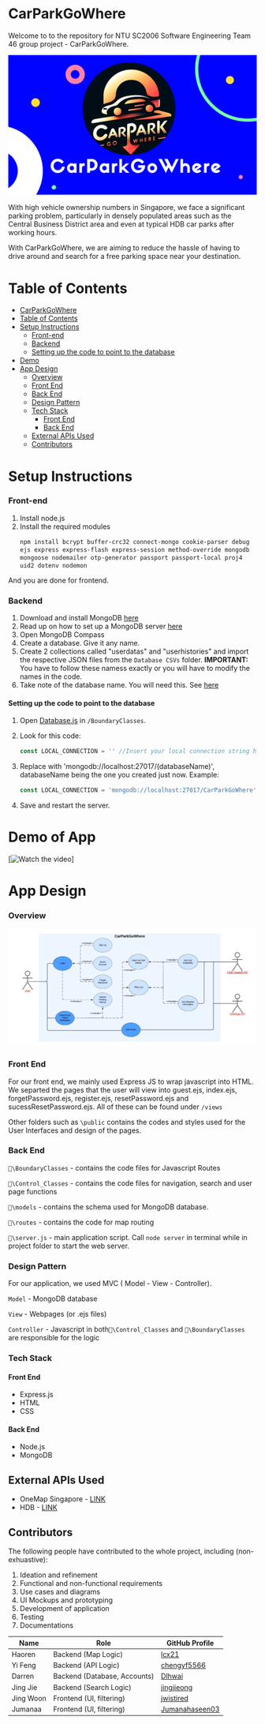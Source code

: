 # CarParkGoWhere

Welcome to to the repository for NTU SC2006 Software Engineering Team 46 group project - CarParkGoWhere.

![CarParkGoWhere](CarparkGoWhere.png)

With high vehicle ownership numbers in Singapore, we face a significant parking problem, particularly in densely populated areas such as the Central Business District area and even at typical HDB car parks after working hours. 

With CarParkGoWhere, we are aiming to reduce the hassle of having to drive around and search for a free parking space near your destination.

# Table of Contents
- [CarParkGoWhere](#carparkgowhere)
- [Table of Contents](#table-of-contents)
- [Setup Instructions](#setup-instructions)
	- [Front-end](#front-end)
	- [Backend](#backend)
	- [Setting up the code to point to the database](#setting-up-the-code-to-point-to-the-database)
- [Demo](#Demo-of-App)
- [App Design](#app-design)
	- [Overview](#overview)
	- [Front End](#front-end-1)
	- [Back End](#back-end)
	- [Design Pattern](#design-pattern)
	- [Tech Stack](#tech-stack)
		- [Front End](#front-end-2)
		- [Back End](#back-end-1)
	- [External APIs Used](#external-apis-used)
	- [Contributors](#contributors)

# Setup Instructions

### Front-end
1. Install node.js
2. Install the required modules
	```
	npm install bcrypt buffer-crc32 connect-mongo cookie-parser debug ejs express express-flash express-session method-override mongodb mongoose nodemailer otp-generator passport passport-local proj4 uid2 dotenv nodemon
	```
And you are done for frontend.

### Backend
1. Download and install MongoDB [here](https://www.mongodb.com/try/download/community)
2. Read up on how to set up a MongoDB server [here](https://medium.com/@almusawihashim/a-production-guide-on-self-hosting-mongodb-573969732eaa)
3. Open MongoDB Compass
4. Create a database. Give it any name.
5. Create 2 collections called "userdatas" and "userhistories" and import the respective JSON files from the `Database CSVs` folder. 
**IMPORTANT:** You have to follow these namess exactly or you will have to modify the names in the code.
6. Take note of the database name. You will need this. See [here](#setting-up-the-code-to-point-to-the-database)

#### Setting up the code to point to the database
1. Open [Database.js](#SC2006%20Project/BoundaryClasses/Database.js) in `/BoundaryClasses`.
2. Look for this code:
	```javascript
	const LOCAL_CONNECTION = '' //Insert your local connection string here
	```

3. Replace with 'mongodb://localhost:27017/(databaseName)', databaseName being the one you created just now.
   Example:
	```javascript
	const LOCAL_CONNECTION = 'mongodb://localhost:27017/CarParkGoWhere' //Insert your local connection string here
	```
4. Save and restart the server.

# Demo of App

[![Watch the video](https://www.youtube.com/watch?v=dw_eXy47JqE)]


# App Design
### Overview
![UseCaseDiagram](usecasediagram.jpg)

### Front End
For our front end, we mainly used Express JS to wrap javascript into HTML. We separted the pages that the user will view into guest.ejs, index.ejs, forgetPassword.ejs, register.ejs, resetPassword.ejs and sucessResetPassword.ejs. All of these can be found under `/views`

Other folders such as `\public` contains the codes and styles used for the User Interfaces and design of the pages.

### Back End

`📁\BoundaryClasses` - contains the code files for Javascript Routes

`📁\Control_Classes` - contains the code files for navigation, search and user page functions

`📁\models` - contains the schema used for MongoDB database.

`📁\routes` - contains the code for map routing

`📁\server.js` - main application script. Call `node server` in terminal while in project folder to start the web server.

### Design Pattern

For our application, we used MVC ( Model - View - Controller).

`Model` - MongoDB database

`View` - Webpages (or .ejs files)

`Controller` - Javascript in both`📁\Control_Classes` and `📁\BoundaryClasses` are responsible for the logic

### Tech Stack
#### Front End
- Express.js
- HTML
- CSS

#### Back End
- Node.js
- MongoDB


## External APIs Used
- OneMap Singapore - [LINK](https://www.onemap.gov.sg/apidocs/)
- HDB - [LINK](https://data.gov.sg/collections/148/view)


## Contributors
The following people have contributed to the whole project, including (non-exhuastive):

1) Ideation and refinement
2) Functional and non-functional requirements
3) Use cases and diagrams
4) UI Mockups and prototyping
5) Development of application
6) Testing
7) Documentations

| Name           | Role           | GitHub Profile                          |
|----------------|----------------|-----------------------------------------|
| Haoren       |  Backend (Map Logic)    | [lcx21](https://github.com/Icx21)   |
| Yi Feng    | Backend (API Logic)     | [chengyf5566 ](https://github.com/chengyf5566) |
| Darren  | Backend (Database, Accounts)| [Dlhwai](https://github.com/Dlhwai) |
| Jing Jie  | Backend (Search Logic)| [jingjieong](https://github.com/jingjieong) |
| Jing Woon  | Frontend (UI, filtering)| [jwistired](https://github.com/jswistird) |
| Jumanaa  | Frontend (UI, filtering)| [Jumanahaseen03](https://github.com/Jumanahaseen03) |
